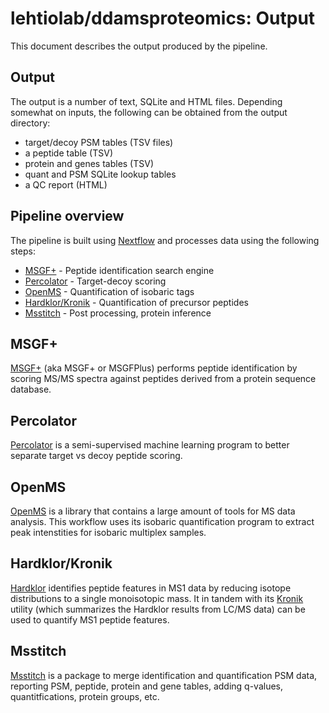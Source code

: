 # lehtiolab/ddamsproteomics: Output

This document describes the output produced by the pipeline. 

## Output
The output is a number of text, SQLite and HTML files. Depending somewhat on inputs, the following can be obtained from the output directory:

* target/decoy PSM tables (TSV files)
* a peptide table (TSV)
* protein and genes tables (TSV)
* quant and PSM SQLite lookup tables
* a QC report (HTML)


## Pipeline overview
The pipeline is built using [Nextflow](https://www.nextflow.io/)
and processes data using the following steps:

* [MSGF+](#msgf) - Peptide identification search engine
* [Percolator](#percolator) - Target-decoy scoring
* [OpenMS](#openms) - Quantification of isobaric tags
* [Hardklor/Kronik](#hardklor) - Quantification of precursor peptides
* [Msstitch](#msstitch) - Post processing, protein inference

## MSGF+
[MSGF+](https://omics.pnl.gov/software/ms-gf) (aka MSGF+ or MSGFPlus) performs peptide identification by scoring MS/MS spectra against peptides derived from a protein sequence database.


## Percolator
[Percolator](http://percolator.ms/) is a semi-supervised machine learning program to better separate target vs decoy peptide scoring.


## OpenMS
[OpenMS](http://www.openms.de/) is a library that contains a large amount of tools for MS data analysis. This workflow uses its isobaric quantification program to extract peak intenstities for isobaric multiplex samples.


## Hardklor/Kronik
[Hardklor](https://proteome.gs.washington.edu/software/hardklor/) identifies peptide features in MS1 data by reducing isotope distributions to a single monoisotopic mass. It in tandem with its [Kronik](https://github.com/mhoopmann/kronik) utility (which summarizes the Hardklor results from LC/MS data) can be used to quantify MS1 peptide features.


## Msstitch
[Msstitch](https://github.com/glormph/msstitch) is a package to merge identification and quantification PSM data, reporting PSM, peptide, protein and gene tables, adding q-values, quantitfications, protein groups, etc.
